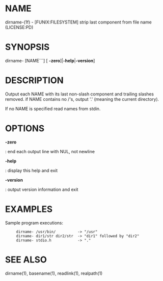 NAME
====

dirname-(1f) - \[FUNIX:FILESYSTEM\] strip last component from file name
(LICENSE:PD)

SYNOPSIS
========

dirname- \[NAME\`\`\`\] \[ **-zero**\]\|**-help**\|**-version**\]

DESCRIPTION
===========

Output each NAME with its last non-slash component and trailing slashes
removed. if NAME contains no /'s, output '.' (meaning the current
directory).

If no NAME is specified read names from stdin.

OPTIONS
=======

****-zero****

:   end each output line with NUL, not newline

****-help****

:   display this help and exit

****-version****

:   output version information and exit

EXAMPLES
========

Sample program executions:

         dirname- /usr/bin/          -> "/usr"
         dirname- dir1/str dir2/str  -> "dir1" followed by "dir2"
         dirname- stdio.h            -> "."

SEE ALSO
========

dirname(1), basename(1), readlink(1), realpath(1)
